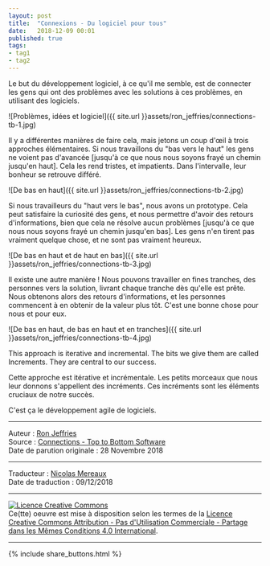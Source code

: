 ```yaml
---
layout: post
title:  "Connexions - Du logiciel pour tous"
date:   2018-12-09 00:01
published: true
tags:
- tag1
- tag2
---
```


Le but du développement logiciel, à ce qu'il me semble, est de connecter les gens qui ont des problèmes avec les solutions à ces problèmes, en utilisant des logiciels.

![Problèmes, idées et logiciel]({{ site.url }}assets/ron_jeffries/connections-tb-1.jpg)

Il y a différentes manières de faire cela, mais jetons un coup d'œil à trois approches élémentaires. Si nous travaillons du "bas vers le haut" les gens ne voient pas d'avancée [jusqu'à ce que nous nous soyons frayé un chemin jusqu'en haut]. Cela les rend tristes, et impatients. Dans l'intervalle, leur bonheur se retrouve différé.

![De bas en haut]({{ site.url }}assets/ron_jeffries/connections-tb-2.jpg)

Si nous travailleurs du "haut vers le bas", nous avons un prototype. Cela peut satisfaire la curiosité des gens, et nous permettre d'avoir des retours d'informations, bien que cela ne résolve aucun problèmes [jusqu'à ce que nous nous soyons frayé un chemin jusqu'en bas]. Les gens n'en tirent pas vraiment  quelque chose, et ne sont pas vraiment heureux.

![De bas en haut et de haut en bas]({{ site.url }}assets/ron_jeffries/connections-tb-3.jpg)

Il existe une autre manière ! Nous pouvons travailler en fines tranches, des personnes vers la solution, livrant chaque tranche dès qu'elle est prête. Nous obtenons alors des retours d'informations, et les personnes commencent à en obtenir de la valeur plus tôt. C'est une bonne chose pour nous et pour eux.

![De bas en haut, de bas en haut et en tranches]({{ site.url }}assets/ron_jeffries/connections-tb-4.jpg)

This approach is iterative and incremental. The bits we give them are called Increments. They are central to our success.

Cette approche est itérative et incrémentale. Les petits morceaux que nous leur donnons s'appellent des incréments. Ces incréments sont les éléments cruciaux de notre succès.

C'est ça le développement agile de logiciels.

---
Auteur : [Ron Jeffries](https://ronjeffries.com/about.html)  
Source : [Connections - Top to Bottom Software](https://ronjeffries.com/articles/018-01ff/top-bottom-twitter/)  
Date de parution originale : 28 Novembre 2018  

---
Traducteur : [Nicolas Mereaux](http://www.les-traducteurs-agiles.org/traducteurs/)  
Date de traduction : 09/12/2018  

---

<a rel="license" href="http://creativecommons.org/licenses/by-nc-sa/4.0/"><img alt="Licence Creative Commons" style="border-width:0" src="http://i.creativecommons.org/l/by-nc-sa/4.0/88x31.png" /></a><br />Ce(tte) oeuvre est mise à disposition selon les termes de la <a rel="license" href="http://creativecommons.org/licenses/by-nc-sa/4.0/">Licence Creative Commons Attribution - Pas d'Utilisation Commerciale - Partage dans les Mêmes Conditions 4.0 International</a>.

---

{% include share_buttons.html %}
